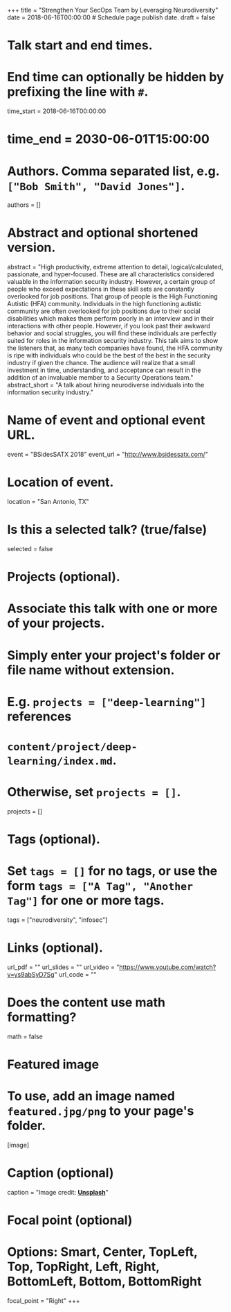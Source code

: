 +++
title = "Strengthen Your SecOps Team by Leveraging Neurodiversity"
date = 2018-06-16T00:00:00 # Schedule page publish date.
draft = false

# Talk start and end times.
#   End time can optionally be hidden by prefixing the line with `#`.
time_start = 2018-06-16T00:00:00
# time_end = 2030-06-01T15:00:00

# Authors. Comma separated list, e.g. `["Bob Smith", "David Jones"]`.
authors = []

# Abstract and optional shortened version.
abstract = "High productivity, extreme attention to detail, logical/calculated, passionate, and hyper-focused. These are all characteristics considered valuable in the information security industry. However, a certain group of people who exceed expectations in these skill sets are constantly overlooked for job positions. That group of people is the High Functioning Autistic (HFA) community. Individuals in the high functioning autistic community are often overlooked for job positions due to their social disabilities which makes them perform poorly in an interview and in their interactions with other people. However, if you look past their awkward behavior and social struggles, you will find these individuals are perfectly suited for roles in the information security industry. This talk aims to show the listeners that, as many tech companies have found, the HFA community is ripe with individuals who could be the best of the best in the security industry if given the chance. The audience will realize that a small investment in time, understanding, and acceptance can result in the addition of an invaluable member to a Security Operations team."
abstract_short = "A talk about hiring neurodiverse individuals into the information security industry."

# Name of event and optional event URL.
event = "BSidesSATX 2018"
event_url = "http://www.bsidessatx.com/"

# Location of event.
location = "San Antonio, TX"

# Is this a selected talk? (true/false)
selected = false

# Projects (optional).
#   Associate this talk with one or more of your projects.
#   Simply enter your project's folder or file name without extension.
#   E.g. `projects = ["deep-learning"]` references
#   `content/project/deep-learning/index.md`.
#   Otherwise, set `projects = []`.
projects = []

# Tags (optional).
#   Set `tags = []` for no tags, or use the form `tags = ["A Tag", "Another Tag"]` for one or more tags.
tags = ["neurodiversity", "infosec"]

# Links (optional).
url_pdf = ""
url_slides = ""
url_video = "https://www.youtube.com/watch?v=ys9abSyD7Sg"
url_code = ""

# Does the content use math formatting?
math = false

# Featured image
# To use, add an image named `featured.jpg/png` to your page's folder.
[image]
  # Caption (optional)
  caption = "Image credit: [**Unsplash**](https://unsplash.com/photos/bzdhc5b3Bxs)"

  # Focal point (optional)
  # Options: Smart, Center, TopLeft, Top, TopRight, Left, Right, BottomLeft, Bottom, BottomRight
  focal_point = "Right"
+++
